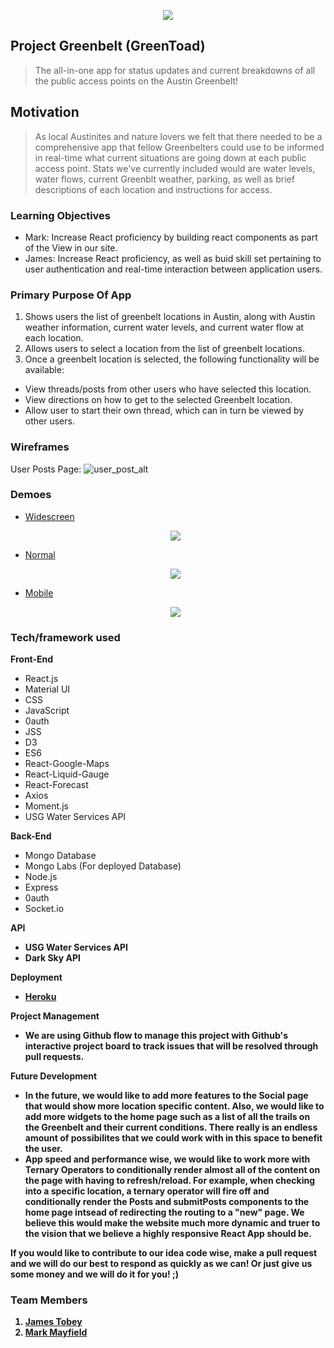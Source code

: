 <p align="center">
  <img src="http://icons.iconarchive.com/icons/ph03nyx/super-mario/256/Mushroom-1UP-icon.png">
</p>

## Project Greenbelt (GreenToad) 

> The all-in-one app for status updates and current breakdowns of all the public access points on the Austin Greenbelt!

## Motivation

> As local Austinites and nature lovers we felt that there needed to be a comprehensive app that fellow Greenbelters could use to be informed in real-time what current situations are going down at each public access point. Stats we've currently included would are water levels, water flows, current Greenblt weather, parking, as well as brief descriptions of each location and instructions for access. 

### Learning Objectives

* Mark: Increase React proficiency by building react components as part of the View in our site. 
* James: Increase React proficiency, as well as buid skill set pertaining to user authentication and real-time interaction between application users.

### Primary Purpose Of App

1. Shows users the list of greenbelt locations in Austin, along with Austin weather information, current water levels, and current water flow at each location.
2. Allows users to select a location from the list of greenbelt locations.
3. Once a greenbelt location is selected, the following functionality will be available:

* View threads/posts from other users who have selected this location. 
* View directions on how to get to the selected Greenbelt location.
* Allow user to start their own thread, which can in turn be viewed by other users.

### Wireframes

User Posts Page:
![user_post_alt](https://user-images.githubusercontent.com/41517616/50718048-9b92df00-1051-11e9-9183-ecb042bddf1b.png)

### Demoes

- [Widescreen](https://drive.google.com/file/d/1qYlutBazsrYM6ZLkKngHXrOj2JRbp0K7/view)

  <p align="center">
    <img src="https://thumbs.gfycat.com/FatalBelovedArabianoryx-small.gif">
  </p>

- [Normal](https://drive.google.com/file/d/1rIa7fcEAjyiVvj4E2n3ebHNga3LUFIk8/view)
  
  <p align="center">
    <img src="https://thumbs.gfycat.com/PoliteJealousIrishredandwhitesetter-small.gif">
  </p>

- [Mobile](https://drive.google.com/file/d/1_ySdU_5Zzw3TSgXsC9fWveFU-eUMqz_e/view)

  <p align="center">
    <img src="https://thumbs.gfycat.com/ThoughtfulSpryBlacklab-small.gif">
  </p>
 

### Tech/framework used

<b>Front-End</b>
- React.js
- Material UI
- CSS
- JavaScript
- 0auth
- JSS
- D3
- ES6
- React-Google-Maps
- React-Liquid-Gauge
- React-Forecast
- Axios
- Moment.js
- USG Water Services API 

<b>Back-End</b>
- Mongo Database
- Mongo Labs (For deployed Database)
- Node.js
- Express
- 0auth
- Socket.io

<b>API<b>
- USG Water Services API
- Dark Sky API
  
<b>Deployment</b>
- [Heroku](https://projectgreenbelt.herokuapp.com/)

<b>Project Management</b>
- We are using Github flow to manage this project with Github's interactive project board to track issues that will be resolved through pull requests.

<b>Future Development</b>
- In the future, we would like to add more features to the Social page that would show more location specific content. Also, we would like to add more widgets to the home page such as a list of all the trails on the Greenbelt and their current conditions. There really is an endless amount of possibilites that we could work with in this space to benefit the user.
- App speed and performance wise, we would like to work more with Ternary Operators to conditionally render almost all of the content on the page with having to refresh/reload. For example, when checking into a specific location, a ternary operator will fire off and conditionally render the Posts and submitPosts components to the home page intsead of redirecting the routing to a "new" page. We believe this would make the website much more dynamic and truer to the vision that we believe a highly responsive React App should be. 


If you would like to contribute to our idea code wise, make a pull request and we will do our best to respond as quickly as we can! Or just give us some money and we will do it for you! ;)


### Team Members
1. [James Tobey](https://github.com/jctobey)
2. [Mark Mayfield](https://github.com/themarcusaurelius)
